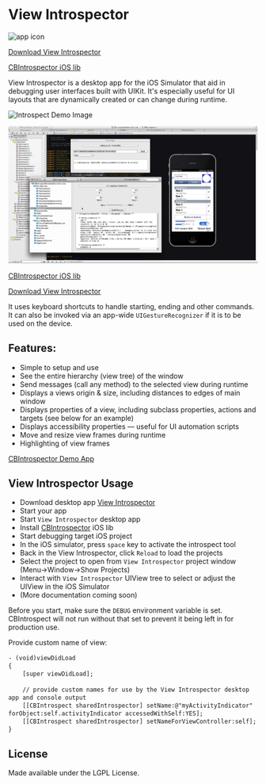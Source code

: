View Introspector
============
![app icon](https://github.com/cbess/ViewIntrospector/raw/master/CBIntrospector/appicon.png)

[Download View Introspector](https://github.com/cbess/CBIntrospector/downloads)

[CBIntrospector iOS lib](https://github.com/cbess/CBIntrospector/)

View Introspector is a desktop app for the iOS Simulator that aid in debugging user interfaces built with UIKit. It's especially useful for UI layouts that are dynamically created or can change during runtime.

![Introspect Demo Image](http://domesticcat.com.au/projects/introspect/introspectdemo.png)

![View Introspector Screenshot](https://github.com/cbess/ViewIntrospector/raw/master/cbintrospector-screenshot.jpg)

[CBIntrospector iOS lib](https://github.com/cbess/CBIntrospector/)

[Download View Introspector](https://github.com/cbess/CBIntrospector/downloads)

It uses keyboard shortcuts to handle starting, ending and other commands.  It can also be invoked via an app-wide `UIGestureRecognizer` if it is to be used on the device.

Features:
--------------
* Simple to setup and use
* See the entire hierarchy (view tree) of the window
* Send messages (call any method) to the selected view during runtime
* Displays a views origin & size, including distances to edges of main window
* Displays properties of a view, including subclass properties, actions and targets (see below for an example)
* Displays accessibility properties — useful for UI automation scripts
* Move and resize view frames during runtime
* Highlighting of view frames

[CBIntrospector Demo App](https://github.com/cbess/CBIntrospector/)

View Introspector Usage
--------------------

* Download desktop app [View Introspector](https://github.com/cbess/CBIntrospector/downloads)
* Start your app
* Start `View Introspector` desktop app
* Install [CBIntrospector](https://github.com/cbess/CBIntrospector/) iOS lib
* Start debugging target iOS project
* In the iOS simulator, press `space` key to activate the introspect tool
* Back in the View Introspector, click `Reload` to load the projects
* Select the project to open from `View Introspector` project window (Menu->Window->Show Projects)
* Interact with `View Introspector` UIView tree to select or adjust the UIView in the iOS Simulator
* (More documentation coming soon)

Before you start, make sure the `DEBUG` environment variable is set. CBIntrospect will not run without that set to prevent it being left in for production use.

Provide custom name of view:

    - (void)viewDidLoad
    {
        [super viewDidLoad];

        // provide custom names for use by the View Introspector desktop app and console output
    	[[CBIntrospect sharedIntrospector] setName:@"myActivityIndicator" forObject:self.activityIndicator accessedWithSelf:YES];
        [[CBIntrospect sharedIntrospector] setNameForViewController:self];
    }
    
License
-----------

Made available under the LGPL License.
